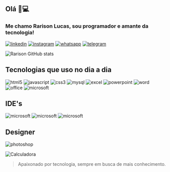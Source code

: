 ## Olá 👋💻 
### Me chamo Rarison Lucas, sou programador e amante da tecnologia!


[![linkedin]( https://img.shields.io/badge/LinkedIn-0077B5?style=for-the-badge&logo=linkedin&logoColor=white)](https://www.linkedin.com/in/rarisonlucas/)
[![instagram](https://img.shields.io/badge/Instagram-E4405F?style=for-the-badge&logo=instagram&logoColor=white)](https://instagram.com/rarisonlucax)
[![whatsapp](https://img.shields.io/badge/WhatsApp-25D366?style=for-the-badge&logo=whatsapp&logoColor=white)](https://api.whatsapp.com/send?phone=5585981038201&text=Oi%2Cvim%20do%20GitHub!.)
[![telegram](https://img.shields.io/badge/Telegram-2CA5E0?style=for-the-badge&logo=telegram&logoColor=white)](https://t.me/rarisonlucax)
 

 ![Rarison GitHub stats](https://github-readme-stats.vercel.app/api?username=rarisondev&show_icons=true&theme=dark)

## Tecnologias que uso no dia a dia
![html5](https://img.shields.io/badge/HTML-239120?style=for-the-badge&logo=html5&logoColor=white)
![javascript](https://img.shields.io/badge/JavaScript-323330?style=for-the-badge&logo=javascript&logoColor=white)
![css3](https://img.shields.io/badge/CSS3-1572B6?style=for-the-badge&logo=css3&logoColor=white)
![mysql](https://img.shields.io/badge/MySQL-00000F?style=for-the-badge&logo=mysql&logoColor=white)
![excel](https://img.shields.io/badge/Microsoft_Excel-217346?style=for-the-badge&logo=microsoft-excel&logoColor=black)
![powerpoint](https://img.shields.io/badge/Microsoft_PowerPoint-B7472A?style=for-the-badge&logo=microsoft-powerpoint&logoColor=white)
![word](https://img.shields.io/badge/Microsoft_Word-2B579A?style=for-the-badge&logo=microsoft-word&logoColor=white)
![office](https://img.shields.io/badge/Microsoft_Office-D83B01?style=for-the-badge&logo=microsoft-office&logoColor=white)
![microsoft](https://img.shields.io/badge/Microsoft-666666?style=for-the-badge&logo=microsoft&logoColor=white)

## IDE's
![microsoft](https://img.shields.io/badge/sublime_text-%23575757.svg?&style=for-the-badge&logo=sublime-text&logoColor=important)
![microsoft](https://img.shields.io/badge/Visual_Studio-5C2D91?style=for-the-badge&logo=visual%20studio&logoColor=white)
![microsoft](https://img.shields.io/badge/Visual_Studio_Code-0078D4?style=for-the-badge&logo=visual%20studio%20code&logoColor=white)

## Designer
![photoshop](https://aleen42.github.io/badges/src/photoshop.svg)

 ![Calculadora](https://img.shields.io/github/license/rarisondev/Calculadora.svg)
 
> Apaixonado por tecnologia, sempre em busca de mais conhecimento.
